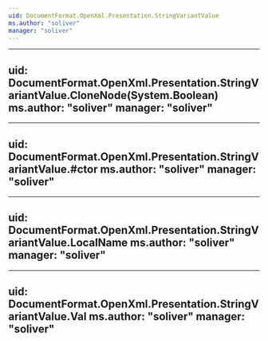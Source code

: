 ```yaml
---
uid: DocumentFormat.OpenXml.Presentation.StringVariantValue
ms.author: "soliver"
manager: "soliver"
---
```


---
uid: DocumentFormat.OpenXml.Presentation.StringVariantValue.CloneNode(System.Boolean)
ms.author: "soliver"
manager: "soliver"
---

---
uid: DocumentFormat.OpenXml.Presentation.StringVariantValue.#ctor
ms.author: "soliver"
manager: "soliver"
---

---
uid: DocumentFormat.OpenXml.Presentation.StringVariantValue.LocalName
ms.author: "soliver"
manager: "soliver"
---

---
uid: DocumentFormat.OpenXml.Presentation.StringVariantValue.Val
ms.author: "soliver"
manager: "soliver"
---

